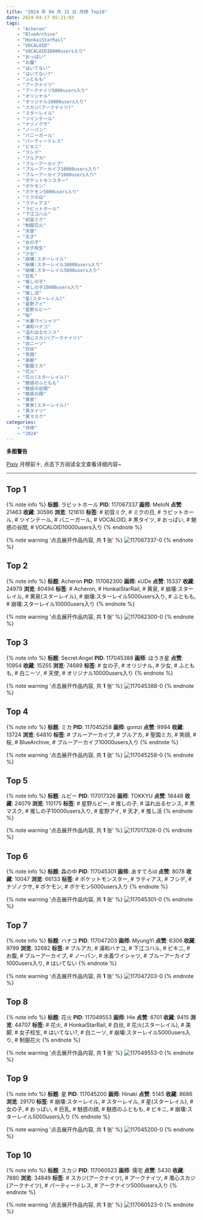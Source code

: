 ```yaml
---
title: "2024 年 04 月 15 日 月榜 Top10"
date: 2024-04-17 05:21:03
tags:
    - "Acheron"
    - "BlueArchive"
    - "HonkaiStarRail"
    - "VOCALOID"
    - "VOCALOID10000users入り"
    - "おっぱい"
    - "お腹"
    - "はいてない"
    - "はいてない?"
    - "ふともも"
    - "アークナイツ"
    - "アークナイツ5000users入り"
    - "オリジナル"
    - "オリジナル10000users入り"
    - "スカジ(アークナイツ)"
    - "スターレイル"
    - "ツインテール"
    - "ナゾノクサ"
    - "ノーパン"
    - "バニーガール"
    - "パーティードレス"
    - "ビキニ"
    - "フシデ"
    - "ブルアカ"
    - "ブルーアーカイブ"
    - "ブルーアーカイブ10000users入り"
    - "ブルーアーカイブ1000users入り"
    - "ポケットモンスター"
    - "ポケモン"
    - "ポケモン5000users入り"
    - "ミクの日"
    - "ラティアス"
    - "ラビットホール"
    - "下江コハル"
    - "初音ミク"
    - "制服花火"
    - "天使"
    - "天才"
    - "女の子"
    - "女子校生"
    - "少女"
    - "崩壊:スターレイル"
    - "崩壊:スターレイル10000users入り"
    - "崩壊:スターレイル5000users入り"
    - "巨乳"
    - "推しの子"
    - "推しの子10000users入り"
    - "推し活"
    - "星(スターレイル)"
    - "星野アイ"
    - "星野ルビー"
    - "桜"
    - "水着ワイシャツ"
    - "浦和ハナコ"
    - "溢れ出るセンス"
    - "濁心スカジ(アークナイツ)"
    - "白ニーソ"
    - "白丝"
    - "笑顔"
    - "美脚"
    - "聖園ミカ"
    - "花火"
    - "花火(スターレイル)"
    - "魅惑のふともも"
    - "魅惑の谷間"
    - "魅惑の顔"
    - "黄泉"
    - "黄泉(スターレイル)"
    - "黒タイツ"
    - "黒マスク"
categories:
    - "月榜"
    - "2024"
---
```


<i class="fa fa-triangle-exclamation"></i>**多图警告**<i class="fa fa-triangle-exclamation"></i>

[Pixiv](https://www.pixiv.net/) 月榜前十, 点击下方阅读全文查看详细内容~

<!-- more -->

---

## Top 1

{% note info %}
**标题**: ラビットホール
**PID**: 117067337 **画师**: MeIoN
**点赞**: 21463 **收藏**: 30596 **浏览**: 121610
**标签**: # 初音ミク, # ミクの日, # ラビットホール, # ツインテール, # バニーガール, # VOCALOID, # 黒タイツ, # おっぱい, # 魅惑の谷間, # VOCALOID10000users入り
{% endnote %}

{% note warning '点击展开作品内容, 共 **1** 张' %}
![117067337-0](https://i.pixiv.re/img-original/img/2024/03/19/21/28/54/117067337_p0.jpg)
{% endnote %}

## Top 2

{% note info %}
**标题**: Acheron
**PID**: 117062300 **画师**: xUDe
**点赞**: 15337 **收藏**: 24979 **浏览**: 80494
**标签**: # Acheron, # HonkaiStarRail, # 黄泉, # 崩壊:スターレイル, # 黄泉(スターレイル), # 崩壊:スターレイル5000users入り, # ふともも, # 崩壊:スターレイル10000users入り
{% endnote %}

{% note warning '点击展开作品内容, 共 **1** 张' %}
![117062300-0](https://i.pixiv.re/img-original/img/2024/03/19/18/24/57/117062300_p0.jpg)
{% endnote %}

## Top 3

{% note info %}
**标题**: Secret·Angel
**PID**: 117045388 **画师**: ほうき星
**点赞**: 10954 **收藏**: 15255 **浏览**: 74689
**标签**: # 女の子, # オリジナル, # 少女, # ふともも, # 白ニーソ, # 天使, # オリジナル10000users入り
{% endnote %}

{% note warning '点击展开作品内容, 共 **1** 张' %}
![117045388-0](https://i.pixiv.re/img-original/img/2024/03/19/00/01/02/117045388_p0.jpg)
{% endnote %}

## Top 4

{% note info %}
**标题**: ミカ
**PID**: 117045258 **画师**: gomzi
**点赞**: 9994 **收藏**: 13724 **浏览**: 64810
**标签**: # ブルーアーカイブ, # ブルアカ, # 聖園ミカ, # 笑顔, # 桜, # BlueArchive, # ブルーアーカイブ10000users入り
{% endnote %}

{% note warning '点击展开作品内容, 共 **1** 张' %}
![117045258-0](https://i.pixiv.re/img-original/img/2024/03/19/00/00/22/117045258_p0.jpg)
{% endnote %}

## Top 5

{% note info %}
**标题**: ルビー
**PID**: 117017326 **画师**: TOKKYU
**点赞**: 18448 **收藏**: 24079 **浏览**: 110175
**标签**: # 星野ルビー, # 推しの子, # 溢れ出るセンス, # 黒マスク, # 推しの子10000users入り, # 星野アイ, # 天才, # 推し活
{% endnote %}

{% note warning '点击展开作品内容, 共 **1** 张' %}
![117017326-0](https://i.pixiv.re/img-original/img/2024/03/18/00/02/43/117017326_p0.jpg)
{% endnote %}

## Top 6

{% note info %}
**标题**: 森の中
**PID**: 117045301 **画师**: あすてろid
**点赞**: 8078 **收藏**: 10047 **浏览**: 66133
**标签**: # ポケットモンスター, # ラティアス, # フシデ, # ナゾノクサ, # ポケモン, # ポケモン5000users入り
{% endnote %}

{% note warning '点击展开作品内容, 共 **1** 张' %}
![117045301-0](https://i.pixiv.re/img-original/img/2024/03/19/00/00/31/117045301_p0.png)
{% endnote %}

## Top 7

{% note info %}
**标题**: ハナコ
**PID**: 117047203 **画师**: MyungYi
**点赞**: 6306 **收藏**: 9799 **浏览**: 32682
**标签**: # ブルアカ, # 浦和ハナコ, # 下江コハル, # ビキニ, # お腹, # ブルーアーカイブ, # ノーパン, # 水着ワイシャツ, # ブルーアーカイブ1000users入り, # はいてない
{% endnote %}

{% note warning '点击展开作品内容, 共 **1** 张' %}
![117047203-0](https://i.pixiv.re/img-original/img/2024/03/19/00/57/33/117047203_p0.jpg)
{% endnote %}

## Top 8

{% note info %}
**标题**: 花火
**PID**: 117049553 **画师**: Hle
**点赞**: 6701 **收藏**: 9415 **浏览**: 44707
**标签**: # 花火, # HonkaiStarRail, # 白丝, # 花火(スターレイル), # 美脚, # 女子校生, # はいてない?, # 白ニーソ, # 崩壊:スターレイル5000users入り, # 制服花火
{% endnote %}

{% note warning '点击展开作品内容, 共 **1** 张' %}
![117049553-0](https://i.pixiv.re/img-original/img/2024/03/19/03/11/33/117049553_p0.jpg)
{% endnote %}

## Top 9

{% note info %}
**标题**: 星
**PID**: 117045200 **画师**: Hinaki
**点赞**: 5145 **收藏**: 8686 **浏览**: 29170
**标签**: # 崩壊:スターレイル, # スターレイル, # 星(スターレイル), # 女の子, # おっぱい, # 巨乳, # 魅惑の顔, # 魅惑のふともも, # ビキニ, # 崩壊:スターレイル5000users入り
{% endnote %}

{% note warning '点击展开作品内容, 共 **1** 张' %}
![117045200-0](https://i.pixiv.re/img-original/img/2024/03/19/00/00/08/117045200_p0.jpg)
{% endnote %}

## Top 10

{% note info %}
**标题**: スカジ
**PID**: 117060523 **画师**: 儒宅
**点赞**: 5430 **收藏**: 7880 **浏览**: 34849
**标签**: # スカジ(アークナイツ), # アークナイツ, # 濁心スカジ(アークナイツ), # パーティードレス, # アークナイツ5000users入り
{% endnote %}

{% note warning '点击展开作品内容, 共 **1** 张' %}
![117060523-0](https://i.pixiv.re/img-original/img/2024/03/19/17/00/01/117060523_p0.jpg)
{% endnote %}
